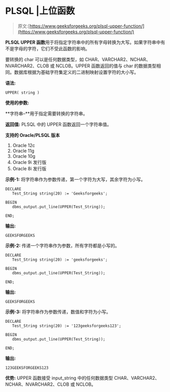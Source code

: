 # PLSQL |上位函数

> 原文:[https://www.geeksforgeeks.org/plsql-upper-function/](https://www.geeksforgeeks.org/plsql-upper-function/)

**PLSQL UPPER 函数**用于将指定字符串中的所有字母转换为大写。如果字符串中有不是字母的字符，它们不受此函数的影响。

要转换的 char 可以是任何数据类型，如 CHAR、VARCHAR2、NCHAR、NVARCHAR2、CLOB 或 NCLOB。UPPER 函数返回的值与 char 的数据类型相同。数据库根据为基础字符集定义的二进制映射设置字符的大小写。

**语法:**

```
UPPER( string )
```

**使用的参数:**

**字符串–**用于指定需要转换的字符串。

**返回值:**
PLSQL 中的 UPPER 函数返回一个字符串值。

**支持的 Oracle/PLSQL 版本**

1.  Oracle 12c
2.  Oracle 11g
3.  Oracle 10g
4.  Oracle 9i 发行版
5.  Oracle 8i 发行版

**示例-1:** 将字符串作为参数传递，第一个字符为大写，其余字符为小写。

```
DECLARE 
   Test_String string(20) := 'Geeksforgeeks';

BEGIN 
   dbms_output.put_line(UPPER(Test_String)); 

END;  
```

**输出:**

```
GEEKSFORGEEKS 
```

**示例-2:** 传递一个字符串作为参数，所有字符都是小写的。

```
DECLARE 
   Test_String string(20) := 'geeksforgeeks';

BEGIN 
   dbms_output.put_line(UPPER(Test_String)); 

END;   
```

**输出:**

```
GEEKSFORGEEKS 
```

**示例-3:** 将字符串作为参数传递，数值和字符为小写。

```
DECLARE 
   Test_String string(20) := '123geeksforgeeks123';

BEGIN 
   dbms_output.put_line(UPPER(Test_String)); 

END; 
```

**输出:**

```
123GEEKSFORGEEKS123 
```

**优势:**
UPPER 函数接受 input_string 中的任何数据类型 CHAR、VARCHAR2、NCHAR、NVARCHAR2、CLOB 或 NCLOB。